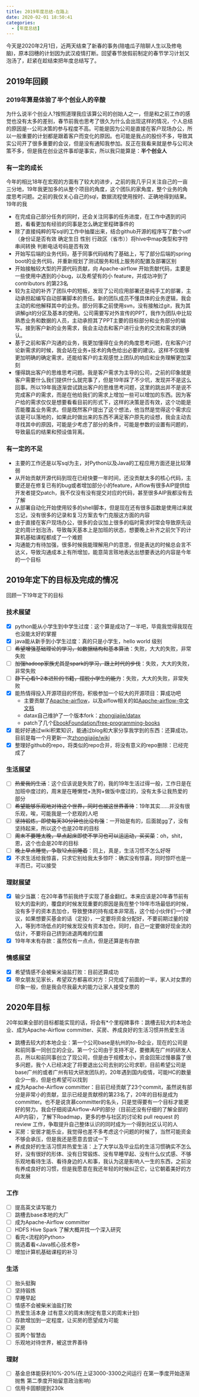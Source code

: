 ```yaml
---
title: 2019年度总结-在路上
date: 2020-02-01 18:50:41
categories:
  - [年度总结]
---
```


今天是2020年2月1日，近两天结束了新春的事务(陪嗑瓜子陪聊人生以及修电脑)，原本回穗的计划因为武汉疫情打断。回望春节放假前制定的春节学习计划又泡汤了，赶紧在趁结束把年度总结写了。

<!-- more -->

## 2019年回顾

### 2019年算是体验了半个创业人的辛酸

为什么说半个创业人?按照道理我应该算公司的创始人之一，但是和之前工作的感觉也没有太多的差别，春节前我也思考了很久为什么会出现这样的情况，个人总结的原因是--公司决策的参与程度不高。可能是因为公司是直接在客户现场办公，所以一般重要的计划都是跟着客户而变化的原因。也可能是我占的股份不多，导致其实公司开了很多重要的会议，但是没有通知我参加。反正在我看来就是参与公司决策不多，但是我在创业这件事却是事实，所以我只能算是：**半个创业人**

### 有一定的成长

今年的相比18年在宏观的方面有了较大的进步，之前的我几乎只关注自己的一亩三分地，19年我更加多的从整个项目的角度，这个团队的家角度，整个业务的角度思考问题。之前的我仅关心自己的sql，数据流程使用按时、正确地得到结果。19年的我

* 在完成自己部分任务的同时，还会关注同事的任务进度，在工作中遇到的问题，看看更加有经验的同事是怎么确定里程碑事件的
* 除了直接纯粹的写sql的工作中抽厘出来，结合github开源的程序写了数个udf（身份证是否有效 确定生日 性别 行政区（省市））将hive中map类型和字符串间转换 判断电话号码是否有效
* 开始写后端的业务代码，基于同事代码结构了基础上，写了部分后端的spring boot的业务代码，并重新规划了测试服务和线上服务的配置及部署区别
* 开始接触较大型的开源代码贡献，向 Apache-airflow 开始贡献代码，主要是一些使用中遇到的小bug，以及希望有的小 feature，并成功冲到了 contributors 的第23名
* 较为主动的补齐了团队中的短板，发现了公司应用部署还是纯手工的部署，主动承担起编写自动部署脚本的责任。新的团队成员不懂具体的业务逻辑，我会主动的和他解释其中的业务。部分同事之前使用svn，没有接触过git，我为其讲解git的分区及基本的使用。公司需要写对外宣传的PPT，我作为团队中比较熟悉业务和数据的人员，主动承担其了PPT主要的目标部分和业务部分的编写。接到客户新的业务需求，我会主动去和客户进行业务的交流和需求的确认。
* 基于之前和客户沟通的业务，我更加懂得在业务的角度思考问题，在和客户讨论新需求的时候，我会站在业务+技术的角色给出必要的建议。这样不仅能够更加明确的确定需求，还能给客户的主观感觉上团队的响应和业务理解更加深刻
* 懂得跳出客户的思维思考问题。我是客户需求为主导的公司，之前的印象就是客户需要什么我们提供什么就完事了，但是19年踩了不少坑，发现并不是这么回事。所以19年我逐渐尝试跳出客户的思维思考问题，这里的跳出并不是说不完成客户的需求，而是在他给我们的需求上增加一些可以增加的东西。因为客户给的需求仅仅是想要看看目前的形式下，这样的决策是否有效，这个功能是否能覆盖业务需求。但是既然客户提出了这个想法，他当然是觉得这个需求应该是可以落地的，如果此时做出来的东西不满足客户原先的设想，我会主动去寻找其中的原因，可能是少考虑了部分的条件，可能是参数的设置有问题的，导致最后的结果和预设值背离。

### 有一定的不足

* 主要的工作还是以写sql为主，对Python以及Java的工程应用方面还是比较薄弱
* 从开始贡献开源代码到现在已经快要一年时间，还没贡献太多的核心代码，主要还是在修复已有的bug或者增加部分小的feature，Aiflow有很多AIP提供给开发者提交patch，我不仅没有没有提交对应的代码，甚至很多AIP我都没有去了解
* 从部署自动化开始使用较多的shell脚本，但是现在还有很多函数是使用过来就忘记，没有很多的记录和复习方案去专门克服这方面的内容
* 由于直接在客户现场办公，很多的会议加上很多的临时需求时常会导致原先设定的周计划泡汤，导致每天基本上是加班的状态，想要晚上补齐之前欠下的计算机基础课程都成了一个难题
* 沟通能力有待加强，很多时候我能理解用户的意思，但是表达的时候总会言不达义，导致沟通成本上有所增加，能意简言赅地表达出想要表达的内容是今年的一个目标

## 2019年定下的目标及完成的情况

回顾一下19年定下的目标

### 技术展望

* [x] python能从小学生到中学生过度：这个算是成功了一半吧，毕竟我觉得我现在也没能太好的掌握
* [x] java能从新手到小学生过度：真的只是小学生，hello world 级别
* [ ] ~~希望增强基础理论的学习，如数据结构和基本算法~~：失败，大大的失败，非常失败
* [ ] ~~加强hadoop家族尤其是spark的学习，跟上时代的步伐~~：失败，大大的失败，非常失败
* [ ] ~~静下心看1-2本进阶的书籍，摆脱小学生的能力~~：失败，大大的失败，非常失败
* [x] 能热情得投入开源项目的怀抱，积极参加一个较大的开源项目：算成功吧
  * 主要贡献了[Apache-airflow][1]，以及aiflow相关的如[Aapche-airflow-中文文档][2]
  * datax自己维护了一个版本fork：[zhongjiajie/datax][3]
  * patch了几个[EbookFoundation/free-programming-books][4]
* [x] 能好好通过wiki积累知识，能通过blog和大家分享我学到的东西：还算成功，目前是每一个月更新一次[zhongjiajie/wiki][5]
* [x] 整理好github的repo，将类似的repo合并，将没有意义的repo删除：已经完成了

### 生活展望

* [ ] ~~热爱我的生活~~：这个应该说是失败了的，我的19年生活过得一般，工作日是在加班中度过的，周末是在睡懒觉+洗狗+做饭中度过的，没有太多让我热爱的部分
* [ ] ~~希望能够乐观地对待这个世界，同时也被这世界善待~~：19年其实......并没有很乐观，唉，可能我是一个悲观的人吧
* [ ] ~~坚持锻炼，即使每天30分钟也比没有强~~：一开始是有的，后面就gg了，没有坚持起来，所以这个也是20年的目标
* [ ] ~~周末不要睡太晚，早点起床即使不学习也可以运运动，买买菜~~：oh，shit，恩，这个也会是20年的目标
* [ ] ~~晚上早点睡觉，争取12点前睡着~~：同上，真是，生活习惯不怎么好呀
* [x] 不求生活给我惊喜，只求它别给我太多惊吓：确实没有惊喜，同时惊吓也是一半而已，可以接受

### 理财展望

* [x] 输少当赢：在20年春节前我终于实现了基金翻红。本来应该是20年春节前有较大的盈利的，覆盘的时候发现重要的原因是我在整个19年市场最低的时候，没有多于的资本去加仓，导致整体的持有成本非常高，这个给小伙伴们一个建议，如果想要买基金的话（定投），一定要将资金分配好，不要前期过量的投入，等到市场低点的时候发现没有资本加仓。同时，自己一定要做好现金流的估计，不要将自己挤到进退两难的位置
* [x] 19年年末有存款：虽然仅有一点点，但是还算是有存款

### 情感展望

* [x] 希望情感不会被柴米油盐打败：目前还算成功
* [x] 带女朋友见家长，希望双方都喜欢对方：只完成了前面的一半，家人对女票的印象一般，但是我会尽我最大的能力让家人接受女票的

## 2020年目标

20年如果全部的目标都能实现的话，将会有*个里程碑事件：跳槽去较大的本地企业、成为Apache-Airflow committer、买房、养成良好的生活习惯并热爱生活

* 跳槽去较大的本地企业：第一个公司base是杭州的to-B企业，现在的公司是和前同事一同创立的企业。第一个公司由于支持不足，要撤离在广州的研发人员，所以和前同事创立了现公司，但是由于规模太小，资金回笼过慢暴露了很多问题，我个人已经决定了将要退出公司去别的公司求职，目前希望公司是base广州的或者广州有较大研发团队的，20年遇到国内疫情，可能HC的数量会少一些，但是也希望可以找到
* 成为Apache-Airflow committer：目前已经贡献了23个commit，虽然说有部分是非常小的贡献，显示已经是贡献榜的第23名了，20年的目标是成为committer。也不是说贪慕committer的名头，只是觉得要有一个目标才能更好的努力。我会仔细阅读Airflow-AIP的部分（目前还没有仔细的了解全部的AIP内容），了解下Roadmap，更多的参与社区的讨论和 pull request 的 review 工作，争取提升自己整体认识的同时成为一个得到社区认可的人
* 买房：安居才能乐业，我觉得也差不多考虑这个问题的时候了，当然可能资金不够会承压，但是我还是愿意去尝试一下
* 养成良好的生活习惯并热爱生活：上了大学以及毕业后的生活习惯确实不怎么好，没有很好的形体、没有日常锻炼、没有早睡早起、没有什么仪式感、不够乐观地看待生活、看待身边的人和事，我认为这是影响人一生的东西，之前没有养成良好的习惯，但是我愿意在我还年轻的时候纠正它，让它朝着美好的方向发展

### 工作

* [ ] 提高英文读写能力
* [ ] 跳槽去base本地的大厂
* [ ] 成为Apache-Airflow committer
* [ ] HDFS Hive Spark 了解大概并找一个深入研究
* [ ] 看完<流程的Python>
* [ ] 挑选着看<Java核心技术卷>
* [ ] 增加计算机基础课程的补习

### 生活

* [ ] 抬头挺胸
* [ ] 坚持锻炼
* [ ] 早睡早起
* [ ] 情感不会被柴米油盐打败
* [ ] 热爱生活本身 过有意义的周末(制定有意义的周末计划)
* [ ] 存款增加到一定程度，让买房的愿望成为可能
* [ ] 买房
* [ ] 拔两个智慧齿
* [ ] 乐观地对待世界，被这世界善待

### 理财

* [ ] 基金总体能获利10%-20%(在上证3000-3300之间运行 在第一季度开始逐渐抛售 第二季度开始留意政治影响)
* [ ] 信用卡固额提到230k

[1]: https://github.com/apache/airflow/commits?author=zhongjiajie&since=2019-01-01&until=2019-12-31
[2]: https://github.com/apachecn/airflow-doc-zh/commits?author=zhongjiajie&since=2019-01-01&until=2019-12-31
[3]: https://github.com/zhongjiajie/DataX/commits?author=zhongjiajie
[4]: https://github.com/EbookFoundation/free-programming-books/commits?author=zhongjiajie&since=2019-01-01&until=2019-12-31
[5]: https://github.com/zhongjiajie/zhongjiajie.github.com/wiki
